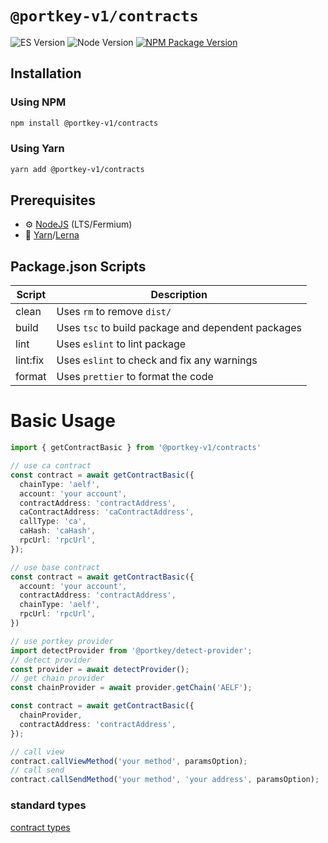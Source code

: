 # `@portkey-v1/contracts`

![ES Version](https://img.shields.io/badge/ES-2020-yellow)
![Node Version](https://img.shields.io/badge/node-14.x-green)
[![NPM Package Version][npm-image-version]][npm-url]


## Installation

### Using NPM

```bash
npm install @portkey-v1/contracts
```

### Using Yarn

```bash
yarn add @portkey-v1/contracts
```

## Prerequisites

- :gear: [NodeJS](https://nodejs.org/) (LTS/Fermium)
- :toolbox: [Yarn](https://yarnpkg.com/)/[Lerna](https://lerna.js.org/)

## Package.json Scripts

| Script   | Description                                        |
| -------- | -------------------------------------------------- |
| clean    | Uses `rm` to remove `dist/`                        |
| build    | Uses `tsc` to build package and dependent packages |
| lint     | Uses `eslint` to lint package                      |
| lint:fix | Uses `eslint` to check and fix any warnings        |
| format   | Uses `prettier` to format the code                 |

# Basic Usage

```typescript
import { getContractBasic } from '@portkey-v1/contracts'

// use ca contract 
const contract = await getContractBasic({
  chainType: 'aelf',
  account: 'your account',
  contractAddress: 'contractAddress',
  caContractAddress: 'caContractAddress',
  callType: 'ca',
  caHash: 'caHash',
  rpcUrl: 'rpcUrl',
});

// use base contract 
const contract = await getContractBasic({
  account: 'your account',
  contractAddress: 'contractAddress',
  chainType: 'aelf',
  rpcUrl: 'rpcUrl',
})

// use portkey provider
import detectProvider from '@portkey/detect-provider';
// detect provider
const provider = await detectProvider();
// get chain provider
const chainProvider = await provider.getChain('AELF');

const contract = await getContractBasic({
  chainProvider,
  contractAddress: 'contractAddress',
});

// call view
contract.callViewMethod('your method', paramsOption);
// call send
contract.callSendMethod('your method', 'your address', paramsOption);
```
### standard types

[contract types](../types/src/contract.ts)



[npm-image-version]: https://img.shields.io/npm/v/@portkey-v1/contracts
[npm-url]: https://npmjs.org/package/@portkey-v1/contracts